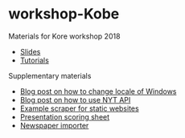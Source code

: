 # workshop-Kobe
Materials for Kore workshop 2018

- [Slides](https://rawgit.com/koheiw/workshop-Kobe/master/slides.html)
- [Tutorials](https://tutorials.quanteda.io/)

Supplementary materials

- [Blog post on how to change locale of Windows](https://koheiw.net/?p=490)
- [Blog post on how to use NYT API](https://koheiw.net/?p=643)
- [Example scraper for static websites](./scraper.R)
- [Presentation scoring sheet](https://docs.google.com/document/d/14Q5z5gSLVQmJvQKMolokjc40YlorTtQEE-WxuwyyLRw/edit?usp=sharing)
- [Newspaper importer](https://github.com/koheiw/newspapers)

<!--
Datasets
- Tweets collected prior to the Japan’s 2017 general election 2017 with a keyword “選挙” [:page_facing_up:](https://docs.quanteda.io/articles/pkgdown/examples/japanese_twitter_ja.html) [:file_folder:](https://www.dropbox.com/s/co12wpj08pzqz71/data_corpus_election2017tweets.rds)
- Speeches in the Shugiin foreign affairs committee between 1947 and 2017 [:page_facing_up:](https://docs.quanteda.io/articles/pkgdown/examples/japanese_speech_ja.html) [:file_folder:](https://www.dropbox.com/s/e1tb76d57oqc79g/data_corpus_foreignaffairscommittee.rds)
- 16,401 full-text news articles on politics about from 2016 by Asahi Shimbun [:file_folder:](https://www.dropbox.com/s/6nxn0km3u3xvsub/data_corpus_asahi2016.rds)
- 10,000 full-text news articles randomly sampled from 2016 by the Guardian [:page_facing_up:](https://github.com/koheiw/LSS) [:file_folder:](https://www.dropbox.com/s/kfhdoifes7z7t6j/data_corpus_guardian2016-10k.rds)
- Chinese government reports 2017 [:page_facing_up:](https://docs.quanteda.io/articles/pkgdown/examples/chinese.html) [:file_folder:](https://www.dropbox.com/s/37ojd5knz1qeyul/data_corpus_chinesegovreport.rds)
- Yahoo News articles and comments about Korea and the Koreans [:page_facing_up:](https://1drv.ms/b/s!AnEkIea2cHXzgbZKSyYhJrTICmfUGw) [:file_folder:](https://www.dropbox.com/s/9pumks2q8mkid5n/data_corpus_articles.RDS?dl=0) [:file_folder:](https://www.dropbox.com/s/zztt7rjjngs7ein/data_corpus_comments.RDS?dl=0)
-->

